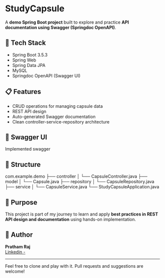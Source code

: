 # StudyCapsule

A **demo Spring Boot project** built to explore and practice **API documentation using Swagger (Springdoc OpenAPI)**.

## 🚀 Tech Stack
- Spring Boot 3.5.3
- Spring Web
- Spring Data JPA
- MySQL
- Springdoc OpenAPI (Swagger UI)

## 📋 Features
- CRUD operations for managing capsule data
- REST API design
- Auto-generated Swagger documentation
- Clean controller-service-repository architecture

## 📘 Swagger UI
Implemented swagger

## 📂 Structure

com.example.demo
├── controller
│ └── CapsuleController.java
├── model
│ └── Capsule.java
├── repository
│ └── CapsuleRepository.java
├── service
│ └── CapsuleService.java
└── StudyCapsuleApplication.java

## 🎯 Purpose
This project is part of my journey to learn and apply **best practices in REST API design and documentation** using hands-on implementation.

## 📌 Author
**Pratham Raj**  
[Linkedin - ]([(https://www.linkedin.com/in/pratham-raj-516071234/)])

---

Feel free to clone and play with it. Pull requests and suggestions are welcome!
